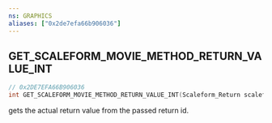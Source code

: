 ```yaml
---
ns: GRAPHICS
aliases: ["0x2de7efa66b906036"]
---
```

## GET_SCALEFORM_MOVIE_METHOD_RETURN_VALUE_INT

```c
// 0x2DE7EFA66B906036
int GET_SCALEFORM_MOVIE_METHOD_RETURN_VALUE_INT(Scaleform_Return scaleform_return);
```

gets the actual return value from the passed return id.

